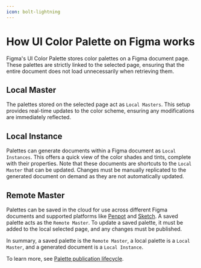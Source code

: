```yaml
---
icon: bolt-lightning
---
```


# How UI Color Palette on Figma works

Figma's UI Color Palette stores color palettes on a Figma document page. These palettes are strictly linked to the selected page, ensuring that the entire document does not load unnecessarily when retrieving them.

## Local Master

The palettes stored on the selected page act as `Local Masters`. This setup provides real-time updates to the color scheme, ensuring any modifications are immediately reflected.

## Local Instance

Palettes can generate documents within a Figma document as `Local Instances`. This offers a quick view of the color shades and tints, complete with their properties. Note that these documents are shortcuts to the `Local Master` that can be updated. Changes must be manually replicated to the generated document on demand as they are not automatically updated.

## Remote Master

Palettes can be saved in the cloud for use across different Figma documents and supported platforms like [Penpot](https://penpot.app/) and [Sketch](https://www.sketch.com/). A saved palette acts as the `Remote Master`. To update a saved palette, it must be added to the local selected page, and any changes must be published.

In summary, a saved palette is the `Remote Master`, a local palette is a `Local Master`, and a generated document is a `Local Instance`.

To learn more, see [Palette publication lifecycle](palette-publication-lifecycle.md).
